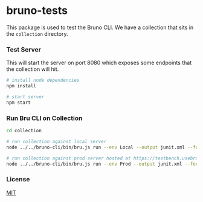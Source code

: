 # bruno-tests

This package is used to test the Bruno CLI.
We have a collection that sits in the `collection` directory.

### Test Server

This will start the server on port 8080 which exposes some endpoints that the collection will hit.

```bash
# install node dependencies
npm install

# start server
npm start
```

### Run Bru CLI on Collection

```bash
cd collection

# run collection against local server
node ../../bruno-cli/bin/bru.js run --env Local --output junit.xml --format junit

# run collection against prod server hosted at https://testbench.usebruno.com
node ../../bruno-cli/bin/bru.js run --env Prod --output junit.xml --format junit
```

### License

[MIT](LICENSE)
